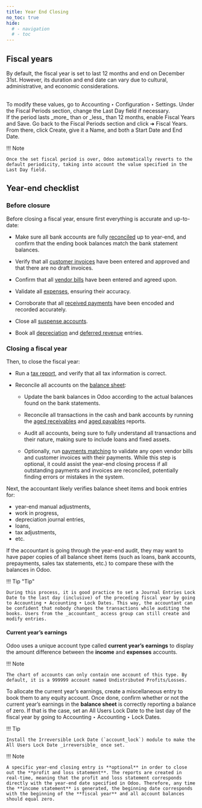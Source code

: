 ```yaml
---
title: Year End Closing
no_toc: true
hide:
  # - navigation
  # - toc
---
```

## Fiscal years

By default, the fiscal year is set to last 12 months and end on December 31st. However, its duration and end date can vary due to cultural, administrative, and economic considerations.

<br/>
To modify these values, go to Accounting ‣ Configuration ‣ Settings. Under the Fiscal Periods section, change the Last Day field if necessary.

<br/>
If the period lasts _more_ than or _less_ than 12 months, enable Fiscal Years and Save. Go back to the Fiscal Periods section and click ➜ Fiscal Years. From there, click Create, give it a Name, and both a Start Date and End Date.


!!! Note

    Once the set fiscal period is over, Odoo automatically reverts to the default periodicity, taking into account the value specified in the Last Day field.

## Year-end checklist

### Before closure

Before closing a fiscal year, ensure first everything is accurate and up-to-date:

-   Make sure all bank accounts are fully [reconciled](https://www.odoo.com/documentation/master/applications/finance/accounting/reporting/year_end.html?highlight=account%20closing../bank/reconciliation.html) up to year-end, and confirm that the ending book balances match the bank statement balances.
    
-   Verify that all [customer invoices](https://www.odoo.com/documentation/master/applications/finance/accounting/reporting/year_end.html?highlight=account%20closing../customer_invoices.html) have been entered and approved and that there are no draft invoices.
    
-   Confirm that all [vendor bills](https://www.odoo.com/documentation/master/applications/finance/accounting/reporting/year_end.html?highlight=account%20closing../vendor_bills.html) have been entered and agreed upon.
    
-   Validate all [expenses](https://www.odoo.com/documentation/master/applications/finance/accounting/reporting/year_end.html?highlight=account%20closing../../expenses.html), ensuring their accuracy.
    
-   Corroborate that all [received payments](https://www.odoo.com/documentation/master/applications/finance/accounting/reporting/year_end.html?highlight=account%20closing../payments.html) have been encoded and recorded accurately.
    
-   Close all [suspense accounts](https://www.odoo.com/documentation/master/applications/finance/accounting/reporting/year_end.html?highlight=account%20closing../bank.html#bank-accounts-suspense).
    
-   Book all [depreciation](https://www.odoo.com/documentation/master/applications/finance/accounting/reporting/year_end.html?highlight=account%20closing../vendor_bills/assets.html) and [deferred revenue](https://www.odoo.com/documentation/master/applications/finance/accounting/reporting/year_end.html?highlight=account%20closing../customer_invoices/deferred_revenues.html) entries.
    

### Closing a fiscal year

Then, to close the fiscal year:

-   Run a [tax report](https://www.odoo.com/documentation/master/applications/finance/accounting/reporting/year_end.html?highlight=account%20closing../reporting.html#accounting-reporting-tax-report), and verify that all tax information is correct.
    
-   Reconcile all accounts on the [balance sheet](https://www.odoo.com/documentation/master/applications/finance/accounting/reporting/year_end.html?highlight=account%20closing../reporting.html#accounting-reporting-balance-sheet):
    
    -   Update the bank balances in Odoo according to the actual balances found on the bank statements.
        
    -   Reconcile all transactions in the cash and bank accounts by running the [aged receivables](https://www.odoo.com/documentation/master/applications/finance/accounting/reporting/year_end.html?highlight=account%20closing../reporting.html#accounting-reporting-aged-receivable) and [aged payables](https://www.odoo.com/documentation/master/applications/finance/accounting/reporting/year_end.html?highlight=account%20closing../reporting.html#accounting-reporting-aged-payable) reports.
        
    -   Audit all accounts, being sure to fully understand all transactions and their nature, making sure to include loans and fixed assets.
        
    -   Optionally, run [payments matching](https://www.odoo.com/documentation/master/applications/finance/accounting/reporting/year_end.html?highlight=account%20closing../payments.html#payments-matching) to validate any open vendor bills and customer invoices with their payments. While this step is optional, it could assist the year-end closing process if all outstanding payments and invoices are reconciled, potentially finding errors or mistakes in the system.
        

Next, the accountant likely verifies balance sheet items and book entries for:

-   year-end manual adjustments,
-   work in progress,
-   depreciation journal entries,    
-   loans,    
-   tax adjustments,    
-   etc.    

If the accountant is going through the year-end audit, they may want to have paper copies of all balance sheet items (such as loans, bank accounts, prepayments, sales tax statements, etc.) to compare these with the balances in Odoo.

!!! Tip "Tip"

    During this process, it is good practice to set a Journal Entries Lock Date to the last day (inclusive) of the preceding fiscal year by going to Accounting ‣ Accounting ‣ Lock Dates. This way, the accountant can be confident that nobody changes the transactions while auditing the books. Users from the _accountant_ access group can still create and modify entries.

#### Current year’s earnings

Odoo uses a unique account type called **current year’s earnings** to display the amount difference between the **income** and **expenses** accounts.

!!! Note

    The chart of accounts can only contain one account of this type. By default, it is a 999999 account named Undistributed Profits/Losses.

To allocate the current year’s earnings, create a miscellaneous entry to book them to any equity account. Once done, confirm whether or not the current year’s earnings in the **balance sheet** is correctly reporting a balance of zero. If that is the case, set an All Users Lock Date to the last day of the fiscal year by going to Accounting ‣ Accounting ‣ Lock Dates.

!!! Tip

    Install the Irreversible Lock Date (`account_lock`) module to make the All Users Lock Date _irreversible_ once set.

!!! Note

    A specific year-end closing entry is **optional** in order to close out the **profit and loss statement**. The reports are created in real-time, meaning that the profit and loss statement corresponds directly with the year-end date specified in Odoo. Therefore, any time the **income statement** is generated, the beginning date corresponds with the beginning of the **fiscal year** and all account balances should equal zero.